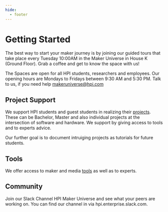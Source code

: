 ```yaml
---
hide:
  - footer
---
```


# Getting Started

The best way to start your maker journey is by joining our guided tours that take place every Tuesday 10:00AM in the Maker Universe in House K (Ground Floor). Grab a coffee and get to know the space with us!

The Spaces are open for all HPI students, researchers and employees. Our opening hours are Mondays to Fridays between 9:30 AM and 5:30 PM. Talk to us, if you need help makeruniverse@hpi.com

## Project Support

We support HPI students and guest students in realizing their [projects](./projects/projects.md). These can be Bachelor, Master and also individual projects at the intersection of software and hardware. We support by giving access to tools and to experts advice.

Our further goal is to document intruiging projects as tutorials for future students.

## Tools

We offer access to maker and media [tools](./tools/tools.md) as well as to experts.

## Community

Join our Slack Channel HPI Maker Universe and see what your peers are working on. You can find our channel in via hpi.enterprise.slack.com.